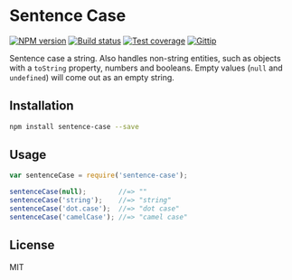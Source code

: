 # Sentence Case

[![NPM version][npm-image]][npm-url]
[![Build status][travis-image]][travis-url]
[![Test coverage][coveralls-image]][coveralls-url]
[![Gittip][gittip-image]][gittip-url]

Sentence case a string. Also handles non-string entities, such as objects with a `toString` property, numbers and booleans. Empty values (`null` and `undefined`) will come out as an empty string.

## Installation

```bash
npm install sentence-case --save
```

## Usage

```javascript
var sentenceCase = require('sentence-case');

sentenceCase(null);        //=> ""
sentenceCase('string');    //=> "string"
sentenceCase('dot.case');  //=> "dot case"
sentenceCase('camelCase'); //=> "camel case"
```

## License

MIT

[npm-image]: https://img.shields.io/npm/v/sentence-case.svg?style=flat
[npm-url]: https://npmjs.org/package/sentence-case
[travis-image]: https://img.shields.io/travis/blakeembrey/sentence-case.svg?style=flat
[travis-url]: https://travis-ci.org/blakeembrey/sentence-case
[coveralls-image]: https://img.shields.io/coveralls/blakeembrey/sentence-case.svg?style=flat
[coveralls-url]: https://coveralls.io/r/blakeembrey/sentence-case?branch=master
[gittip-image]: https://img.shields.io/gittip/blakeembrey.svg?style=flat
[gittip-url]: https://www.gittip.com/blakeembrey
